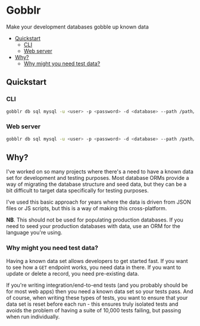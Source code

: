 # Gobblr

Make your development databases gobble up known data

<!-- toc -->

- [Quickstart](#quickstart)
  * [CLI](#cli)
  * [Web server](#web-server)
- [Why?](#why)
  * [Why might you need test data?](#why-might-you-need-test-data)

<!-- tocstop -->

## Quickstart

### CLI

```bash
gobblr db sql mysql -u <user> -p <password> -d <database> --path /path/to/data
```

### Web server

```bash
gobblr db sql mysql -u <user> -p <password> -d <database> --path /path/to/data --run
```

## Why?

I've worked on so many projects where there's a need to have a known data set for development
and testing purposes. Most database ORMs provide a way of migrating the database structure and
seed data, but they can be a bit difficult to target data specifically for testing purposes.

I've used this basic approach for years where the data is driven from JSON files or JS scripts,
but this is a way of making this cross-platform.

**NB**. This should not be used for populating production databases. If you need to seed your
production databases with data, use an ORM for the language you're using.

### Why might you need test data?

Having a known data set allows developers to get started fast. If you want to see how a `GET`
endpoint works, you need data in there. If you want to update or delete a record, you need
pre-existing data.

If you're writing integration/end-to-end tests (and you probably should be for most web apps)
then you need a known data set so your tests pass. And of course, when writing these types of
tests, you want to ensure that your data set is reset before each run - this ensures truly
isolated tests and avoids the problem of having a suite of 10,000 tests failing, but passing
when run individually.
